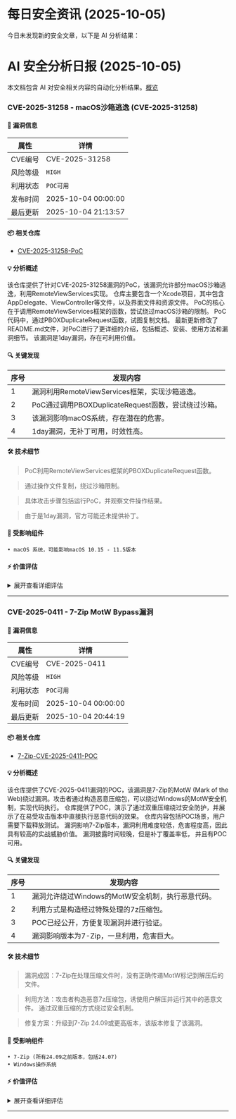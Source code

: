 # 每日安全资讯 (2025-10-05)

今日未发现新的安全文章，以下是 AI 分析结果：

# AI 安全分析日报 (2025-10-05)

本文档包含 AI 对安全相关内容的自动化分析结果。[概览](https://blog.897010.xyz/c/today)


### CVE-2025-31258 - macOS沙箱逃逸 (CVE-2025-31258)

#### 📌 漏洞信息

| 属性 | 详情 |
|------|------|
| CVE编号 | CVE-2025-31258 |
| 风险等级 | `HIGH` |
| 利用状态 | `POC可用` |
| 发布时间 | 2025-10-04 00:00:00 |
| 最后更新 | 2025-10-04 21:13:57 |

#### 📦 相关仓库

- [CVE-2025-31258-PoC](https://github.com/BODE987/CVE-2025-31258-PoC)

#### 💡 分析概述

该仓库提供了针对CVE-2025-31258漏洞的PoC，该漏洞允许部分macOS沙箱逃逸，利用RemoteViewServices实现。 仓库主要包含一个Xcode项目，其中包含AppDelegate、ViewController等文件，以及界面文件和资源文件。 PoC的核心在于调用RemoteViewServices框架的函数，尝试绕过macOS沙箱的限制。 PoC代码中，通过PBOXDuplicateRequest函数，试图复制文档。 最新更新修改了README.md文件，对PoC进行了更详细的介绍，包括概述、安装、使用方法和漏洞细节。 该漏洞是1day漏洞，存在可利用价值。

#### 🔍 关键发现

| 序号 | 发现内容 |
|------|----------|
| 1 | 漏洞利用RemoteViewServices框架，实现沙箱逃逸。 |
| 2 | PoC通过调用PBOXDuplicateRequest函数，尝试绕过沙箱。 |
| 3 | 该漏洞影响macOS系统，存在潜在的危害。 |
| 4 | 1day漏洞，无补丁可用，时效性高。 |

#### 🛠️ 技术细节

> PoC利用RemoteViewServices框架的PBOXDuplicateRequest函数。

> 通过操作文件复制，绕过沙箱限制。

> 具体攻击步骤包括运行PoC，并观察文件操作结果。

> 由于是1day漏洞，官方可能还未提供补丁。


#### 🎯 受影响组件

```
• macOS 系统，可能影响macOS 10.15 - 11.5版本
```

#### ⚡ 价值评估

<details>
<summary>展开查看详细评估</summary>

该漏洞为1day漏洞，且PoC已公开，虽然是部分沙箱逃逸，但仍存在较高风险，可能被用于进一步的攻击，需要高度关注。
</details>

---

### CVE-2025-0411 - 7-Zip MotW Bypass漏洞

#### 📌 漏洞信息

| 属性 | 详情 |
|------|------|
| CVE编号 | CVE-2025-0411 |
| 风险等级 | `HIGH` |
| 利用状态 | `POC可用` |
| 发布时间 | 2025-10-04 00:00:00 |
| 最后更新 | 2025-10-04 20:44:19 |

#### 📦 相关仓库

- [7-Zip-CVE-2025-0411-POC](https://github.com/dpextreme/7-Zip-CVE-2025-0411-POC)

#### 💡 分析概述

该仓库提供了CVE-2025-0411漏洞的POC，该漏洞是7-Zip的MotW (Mark of the Web)绕过漏洞。攻击者通过构造恶意压缩包，可以绕过Windows的MotW安全机制，实现代码执行。 仓库提供了POC，演示了通过双重压缩绕过安全防护，并展示了在易受攻击版本中直接执行恶意代码的效果。 仓库内容包括POC场景，用户需要下载释放测试。 漏洞影响7-Zip版本，漏洞利用难度较低，危害程度高，因此具有较高的实战威胁价值。 漏洞披露时间较晚，但是补丁覆盖率低， 并且有POC可用。

#### 🔍 关键发现

| 序号 | 发现内容 |
|------|----------|
| 1 | 漏洞允许绕过Windows的MotW安全机制，执行恶意代码。 |
| 2 | 利用方式是构造经过特殊处理的7z压缩包。 |
| 3 | POC已经公开，方便复现漏洞并进行验证。 |
| 4 | 漏洞影响版本为7-Zip，一旦利用，危害巨大。 |

#### 🛠️ 技术细节

> 漏洞成因：7-Zip在处理压缩文件时，没有正确传递MotW标记到解压后的文件。

> 利用方法：攻击者构造恶意7z压缩包，诱使用户解压并运行其中的恶意文件。 通过双重压缩的方式绕过安全机制。

> 修复方案：升级到7-Zip 24.09或更高版本，该版本修复了该漏洞。


#### 🎯 受影响组件

```
• 7-Zip (所有24.09之前版本，包括24.07)
• Windows操作系统
```

#### ⚡ 价值评估

<details>
<summary>展开查看详细评估</summary>

该漏洞属于0day，且POC已公开。利用难度较低，危害程度高。 影响广泛，存在未修复版本，值得关注。
</details>

---
